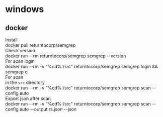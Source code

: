 # windows
## docker
Install  
docker pull returntocorp/semgrep  
Check version  
docker run --rm returntocorp/semgrep semgrep --version  
For scan login  
docker run --rm -v "%cd%:/src" returntocorp/semgrep semgrep login && semgrep ci  
For scan  
in the `src` directory  
docker run --rm -v "%cd%:/src" returntocorp/semgrep semgrep scan --config auto  
Export json after scan  
docker run --rm -v "%cd%:/src" returntocorp/semgrep semgrep scan --config auto --output rs.json --json

